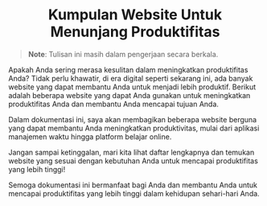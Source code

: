 <h1 align="center">Kumpulan Website Untuk Menunjang Produktifitas</h1>

> **Note**: Tulisan ini masih dalam pengerjaan secara berkala.

Apakah Anda sering merasa kesulitan dalam meningkatkan produktifitas Anda? Tidak perlu khawatir, di era digital seperti sekarang ini, ada banyak website yang dapat membantu Anda untuk menjadi lebih produktif. Berikut adalah beberapa website yang dapat Anda gunakan untuk meningkatkan produktifitas Anda dan membantu Anda mencapai tujuan Anda.

Dalam dokumentasi ini, saya akan membagikan beberapa website berguna yang dapat membantu Anda meningkatkan produktivitas, mulai dari aplikasi manajemen waktu hingga platform belajar online.

Jangan sampai ketinggalan, mari kita lihat daftar lengkapnya dan temukan website yang sesuai dengan kebutuhan Anda untuk mencapai produktifitas yang lebih tinggi!

Semoga dokumentasi ini bermanfaat bagi Anda dan membantu Anda untuk mencapai produktifitas yang lebih tinggi dalam kehidupan sehari-hari Anda.
